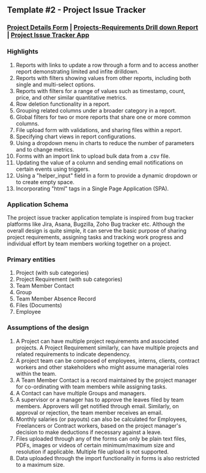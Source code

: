 ## Template #2 - Project Issue Tracker       
     
### [Project Details Form](https://app1.cliosight.com/app/forms/270/show/public?noNavbar=true)  |   [Projects-Requirements Drill down Report](https://app1.cliosight.com/app/reports/484/show/public?noNavbar=true)  | [Project Issue Tracker App](https://app1.cliosight.com/app/applications/1/show)            

### Highlights      
1. Reports with links to update a row through a form and to access another report demonstrating limited and infite drilldown.            
2. Reports with filters showing values from other reports, including both single and multi-select options.     
3. Reports with filters for a range of values such as timestamp, count, price, and other similar quantitative metrics.      
4. Row deletion functionality in a report.       
5. Grouping related columns under a broader category in a report.      
6. Global filters for two or more reports that share one or more common columns.     
7. File upload form with validations, and sharing files within a report.      
8. Specifying chart views in report configurations.      
9. Using a dropdown menu in charts to reduce the number of parameters and to change metrics.      
10. Forms with an import link to upload bulk data from a .csv file.      
11. Updating the value of a column and sending email notifications on certain events using triggers.      
12. Using a "helper_input" field in a form to provide a dynamic dropdown or to create empty space.      
13. Incorporating "html" tags in a Single Page Application (SPA).    

### Application Schema    
The project issue tracker application template is inspired from bug tracker platforms like Jira, Asana, Bugzilla, Zoho Bug tracker etc. Although the overall design is quite simple, it can serve the basic purpose of sharing project requirements, assigning tasks and tracking work progress and individual effort by team members working together on a project.            

### Primary entities
    
1. Project (with sub categories)    
2. Project Requirement (with sub categories)     
3. Team Member Contact
4. Group     
5. Team Member Absence Record
6. Files (Documents)
7. Employee     

### Assumptions of the design     
   
1. A Project can have multiple project requirements and associated projects. A Project Requirement similarly, can have multiple projects and related requirements to indicate dependency.       
2. A project team can be composed of employees, interns, clients, contract workers and other stakeholders who might assume managerial roles within the team.    
3. A Team Member Contact is a record maintained by the project manager for co-ordinating with team members while assigning tasks.      
4. A Contact can have multiple Groups and managers.     
5. A supervisor or a manager has to approve the leaves filed by team members. Approvers will get notified through email. Similarly, on approval or rejection, the team member receives an email.
6. Monthly salaries (or payouts) can also be calculated for Employees, Freelancers or Contract workers, based on the project manager's decision to make deductions if necessary against a leave.
7. Files uploaded through any of the forms can only be plain text files, PDFs, images or videos of certain minimum/maximum size and resolution if applicable. Multiple file upload is not supported.     
8. Data uploaded through the import functionality in forms is also restricted to a maximum size.       
   
   


